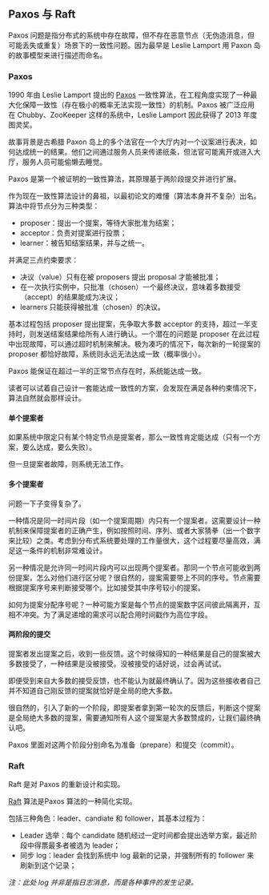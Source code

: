 ## Paxos 与 Raft

Paxos 问题是指分布式的系统中存在故障，但不存在恶意节点（无伪造消息，但可能丢失或重复）场景下的一致性问题。因为最早是 Leslie Lamport 用 Paxon 岛的故事模型来进行描述而命名。

### Paxos

1990 年由 Leslie Lamport 提出的 [Paxos](http://research.microsoft.com/users/lamport/pubs/lamport-paxos.pdf) 一致性算法，在工程角度实现了一种最大化保障一致性（存在极小的概率无法实现一致性）的机制。Paxos 被广泛应用在 Chubby、ZooKeeper 这样的系统中，Leslie Lamport 因此获得了 2013 年度图灵奖。

故事背景是古希腊 Paxon 岛上的多个法官在一个大厅内对一个议案进行表决，如何达成统一的结果。他们之间通过服务人员来传递纸条，但法官可能离开或进入大厅，服务人员可能偷懒去睡觉。

Paxos 是第一个被证明的一致性算法，其原理基于两阶段提交并进行扩展。

作为现在一致性算法设计的鼻祖，以最初论文的难懂（算法本身并不复杂）出名。算法中将节点分为三种类型：

* proposer：提出一个提案，等待大家批准为结案；
* acceptor：负责对提案进行投票；
* learner：被告知结案结果，并与之统一。

并满足三点约束要求：

* 决议（value）只有在被 proposers 提出 proposal 才能被批准；
* 在一次执行实例中，只批准（chosen）一个最终决议，意味着多数接受（accept）的结果能成为决议；
* learners 只能获得被批准（chosen）的决议。

基本过程包括 proposer 提出提案，先争取大多数 acceptor 的支持，超过一半支持时，则发送结案结果给所有人进行确认。一个潜在的问题是 proposer 在此过程中出现故障，可以通过超时机制来解决。极为凑巧的情况下，每次新的一轮提案的 proposer 都恰好故障，系统则永远无法达成一致（概率很小）。

Paxos 能保证在超过一半的正常节点存在时，系统能达成一致。

读者可以试着自己设计一套能达成一致性的方案，会发现在满足各种约束情况下，算法自然就会那样设计。

#### 单个提案者
如果系统中限定只有某个特定节点是提案者，那么一致性肯定能达成（只有一个方案，要么达成，要么失败）。

但一旦提案者故障，则系统无法工作。

#### 多个提案者
问题一下子变得复杂了。

一种情况是同一时间片段（如一个提案周期）内只有一个提案者。这需要设计一种机制来保障提案者的正确产生，例如按照时间、序列、或者大家猜拳（出一个数字来比较）之类。考虑到分布式系统要处理的工作量很大，这个过程要尽量高效，满足这一条件的机制非常难设计。

另一种情况是允许同一时间片段内可以出现两个提案者。那同一个节点可能收到两份提案，怎么对他们进行区分呢？很自然的，提案需要带上不同的序号。节点需要根据提案序号来判断接受哪个。比如接受其中序号较小的提案。

如何为提案分配序号呢？一种可能方案是每个节点的提案数字区间彼此隔离开，互相不冲突。为了满足递增的需求可以配合用时间戳作为高位字段。

#### 两阶段的提交
提案者发出提案之后，收到一些反馈。这个时候得知的一种结果是自己的提案被大多数接受了，一种结果是没被接受。没被接受的话好说，过会再试试。

即便受到来自大多数的接受反馈，也不能认为就最终确认了。因为这些接收者自己并不知道自己刚反馈的提案就恰好是全局的绝大多数。

很自然的，引入了新的一个阶段，即提案者拿到第一轮次的反馈后，判断这个提案是全局绝大多数的提案，需要通知所有人这个提案是大多数赞成的，让我们最终确认吧。

Paxos 里面对这两个阶段分别命名为准备（prepare）和提交（commit）。

### Raft
Raft 是对 Paxos 的重新设计和实现。

[Raft](https://ramcloud.atlassian.net/wiki/download/attachments/6586375/raft.pdf) 算法是Paxos 算法的一种简化实现。

包括三种角色：leader、candiate 和 follower，其基本过程为：

* Leader 选举：每个 candidate 随机经过一定时间都会提出选举方案，最近阶段中得票最多者被选为 leader；
* 同步 log：leader 会找到系统中 log 最新的记录，并强制所有的 follower 来刷新到这个记录；

*注：此处 log 并非是指日志消息，而是各种事件的发生记录。*